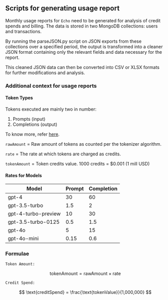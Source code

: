 ## Scripts for generating usage report

Monthly usage reports for `Echo` need to be generated for analysis of credit spends and billing. The data is stored in two MongoDB collections: users and transactions. 

By running the parseJSON.py script on JSON exports from these collections over a specified period, the output is transformed into a cleaner JSON format containing only the relevant fields and data necessary for the report.

This cleaned JSON data can then be converted into CSV or XLSX formats for further modifications and analysis.

### Additional context for usage reports

#### Token Types 				
Tokens executed are mainly two in number: 				
1. Prompts (input)
2. Completions (output)

To know more, refer [here](https://subscription.packtpub.com/book/data/9781800563193/2/ch02lvl1sec06/understanding-prompts-completions-and-tokens).


`rawAmount` = Raw amount of tokens as counted per the tokenizer algorithm.	

`rate` = The rate at which tokens are charged as credits.		

`tokenAmount` = Token credits value. 1000 credits = $0.001 (1 mill USD)				
				
#### Rates for Models				
				
| Model               | Prompt | Completion |
|---------------------|--------|------------|
| gpt-4               | 30     | 60         |
| gpt-3.5-turbo       | 1.5    | 2          |
| gpt-4-turbo-preview | 10     | 30         |
| gpt-3.5-turbo-0125  | 0.5    | 1.5        |
| gpt-4o              | 5      | 15         |
| gpt-4o-mini         | 0.15   | 0.6        |
				
				
### Formulae				
				
`Token Amount:` 

$$
\text{tokenAmount} = \text{rawAmount} \times \text{rate}
$$

`Credit Spend:`

$$
\text{creditSpend} = \frac{\text{tokenValue}}{1,000,000}
$$
